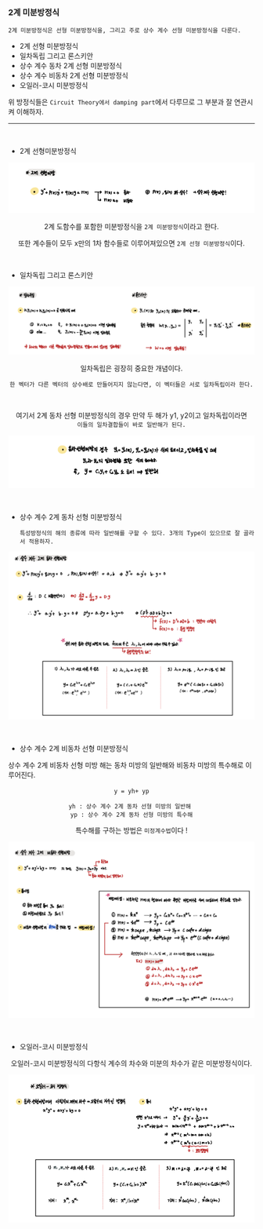 ### 2계 미분방정식

`2계 미분방정식은 선형 미분방정식을, 그리고 주로 상수 계수 선형 미분방정식을 다룬다.`

- 2계 선형 미분방정식
- 일차독립 그리고 론스키안
- 상수 계수 동차 2계 선형 미분방정식
- 상수 계수 비동차 2계 선형 미분방정식
- 오일러-코시 미분방정식

위 방정식들은 `Circuit Theory에서 damping part`에서 다루므로 그 부분과 잘 연관시켜 이해하자.

---

<br>

- 2계 선형미분방정식

<div align="center">

![img.png](../img/img10.png)

2계 도함수를 포함한 미분방정식을 `2계 미분방정식`이라고 한다.

또한 계수들이 모두 x만의 1차 함수들로 이루어져있으면 `2계 선형 미분방정식`이다.


</div>


<br>

- 일차독립 그리고 론스키안

<div align="center">

![img_1.png](../img/img11.png)

일차독립은 굉장히 중요한 개념이다.

    한 벡터가 다른 벡터의 상수배로 만들어지지 않는다면, 이 벡터들은 서로 일차독립이라 한다.

<br>

여기서 2계 동차 선형 미분방정식의 경우 만약 두 해가 y1, y2이고 일차독립이라면     
`이들의 일차결합들이 바로 일반해가 된다.`


![img_2.png](../img/img12.png)

</div>

<br>

- 상수 계수 2계 동차 선형 미분방정식

      특성방정식의 해의 종류에 따라 일반해를 구할 수 있다. 3개의 Type이 있으므로 잘 골라서 적용하자.

<div align="center">

![img_3.png](../img/img13.png)

</div>

<br>

- 상수 계수 2계 비동차 선형 미분방정식

상수 계수 2계 비동차 선형 미방 해는 동차 미방의 일반해와 비동차 미방의 특수해로 이루어진다. 

<div align="center">

`y = yh+ yp`

    yh : 상수 계수 2계 동차 선형 미방의 일반해 
    yp : 상수 계수 2계 동차 선형 미방의 특수해

특수해를 구하는 방법은 `미정계수법`이다 !

![img_4.png](../img/img14.png)

</div>

<br>

- 오일러-코시 미분방정식

<div align="center">

오일러-코시 미분방정식의 다항식 계수의 차수와 미분의 차수가 같은 미분방정식이다.

![img_5.png](../img/img15.png)

</div>